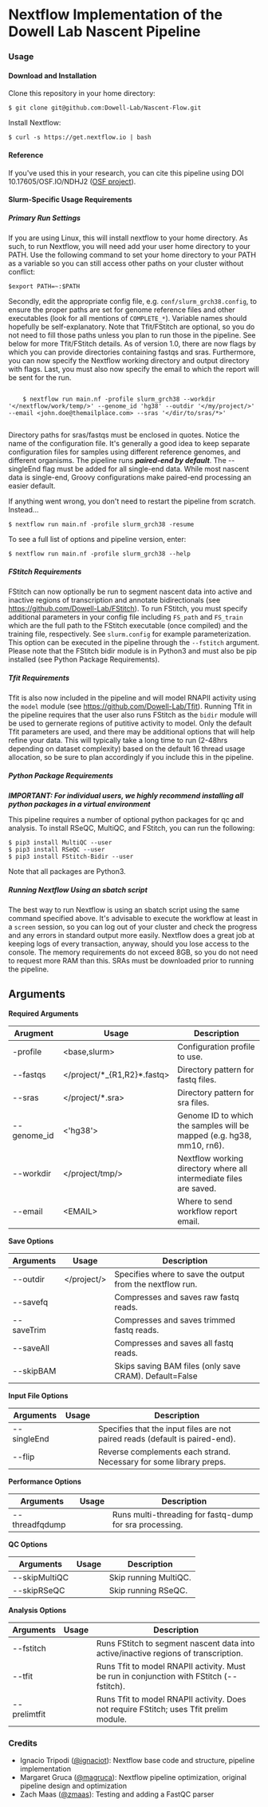 # Nextflow Implementation of the Dowell Lab Nascent Pipeline

### Usage

#### Download and Installation

Clone this repository in your home directory:

    $ git clone git@github.com:Dowell-Lab/Nascent-Flow.git

Install Nextflow:

    $ curl -s https://get.nextflow.io | bash

#### Reference

If you've used this in your research, you can cite this pipeline using DOI 10.17605/OSF.IO/NDHJ2 ([OSF project](https://osf.io/ndhj2/)).
    
#### Slurm-Specific Usage Requirements
##### Primary Run Settings

If you are using Linux, this will install nextflow to your home directory. As such, to run Nextflow, you will need add your user home directory to your PATH. Use the following command to set your home directory to your PATH as a variable so you can still access other paths on your cluster without conflict:

    $export PATH=~:$PATH

Secondly, edit the appropriate config file, e.g. `conf/slurm_grch38.config`, to ensure the proper paths are set for genome reference files and other executables (look for all mentions of `COMPLETE_*`). Variable names should hopefully be self-explanatory. Note that Tfit/FStitch are optional, so you do not need to fill those paths unless you plan to run those in the pipeline. See below for more Tfit/FStitch details. As of version 1.0, there are now flags by which you can provide directories containing fastqs and sras. Furthermore, you can now specify the Nextflow working directory and output directory with flags. Last, you must also now specify the email to which the report will be sent for the run.

```

    $ nextflow run main.nf -profile slurm_grch38 --workdir '</nextflow/work/temp/>' --genome_id 'hg38' --outdir '</my/project/>' --email <john.doe@themailplace.com> --sras '</dir/to/sras/*>'
    
```

Directory paths for sras/fastqs must be enclosed in quotes. Notice the name of the configuration file. It's generally a good idea to keep separate configuration files for samples using different reference genomes, and different organisms. The pipeline runs ***paired-end by default***. The --singleEnd flag must be added for all single-end data. While most nascent data is single-end, Groovy configurations make paired-end processing an easier default.

If anything went wrong, you don't need to restart the pipeline from scratch. Instead...

    $ nextflow run main.nf -profile slurm_grch38 -resume
    
To see a full list of options and pipeline version, enter:
    
    $ nextflow run main.nf -profile slurm_grch38 --help
    
##### FStitch Requirements

FStitch can now optionally be run to segment nascent data into active and inactive regions of transcription and annotate bidirectionals (see https://github.com/Dowell-Lab/FStitch). To run FStitch, you must specify additional parameters in your config file including `FS_path` and `FS_train` which are the full path to the FStitch executable (once compiled) and the training file, respectively. See `slurm.config` for example parameterization. This option can be executed in the pipeline through the `--fstitch` argument. Please note that the FStitch bidir module is in Python3 and must also be pip installed (see Python Package Requirements).

##### Tfit Requirements

Tfit is also now included in the pipeline and will model RNAPII activity using the `model` module (see https://github.com/Dowell-Lab/Tfit). Running Tfit in the pipeline requires that the user also runs FStitch as the `bidir` module will be used to gernerate regions of putitive activity to model. Only the default Tfit parameters are used, and there may be additional options that will help refine your data. This will typically take a long time to run (2-48hrs depending on dataset complexity) based on the default 16 thread usage allocation, so be sure to plan accordingly if you include this in the pipeline.

##### Python Package Requirements

***IMPORTANT: For individual users, we highly recommend installing all python packages in a virtual environment***

This pipeline requires a number of optional python packages for qc and analysis. To install RSeQC, MultiQC, and FStitch, you can run the following:

```
$ pip3 install MultiQC --user
$ pip3 install RSeQC --user
$ pip3 install FStitch-Bidir --user
```

Note that all packages are Python3.

##### Running Nextflow Using an sbatch script

The best way to run Nextflow is using an sbatch script using the same command specified above. It's advisable to execute the workflow at least in a `screen` session, so you can log out of your cluster and check the progress and any errors in standard output more easily. Nextflow does a great job at keeping logs of every transaction, anyway, should you lose access to the console. The memory requirements do not exceed 8GB, so you do not need to request more RAM than this. SRAs must be downloaded prior to running the pipeline.

## Arguments

**Required Arguments**

| Arugment  | Usage                            | Description                                                          |
|-----------|----------------------------------|----------------------------------------------------------------------|
| -profile  | \<base,slurm\>                    | Configuration profile to use.                                       |
| --fastqs  | \</project/\*\_{R1,R2}\*.fastq\> | Directory pattern for fastq files.                                   |
| --sras    | \</project/\*.sra\>              | Directory pattern for sra files.                                     |
| --genome_id | \<'hg38'>                      | Genome ID to which the samples will be mapped (e.g. hg38, mm10, rn6).|
| --workdir | \</project/tmp/\>                | Nextflow working directory where all intermediate files are saved.   |
| --email   | \<EMAIL\>                        | Where to send workflow report email.                                 |

**Save Options**

| Arguments  | Usage         | Description                                               |
|------------|---------------|-----------------------------------------------------------|
| --outdir   | \</project/\> | Specifies where to save the output from the nextflow run. |
| --savefq   |               | Compresses and saves raw fastq reads.                     |
| --saveTrim |               | Compresses and saves trimmed fastq reads.                 |
| --saveAll  |               | Compresses and saves all fastq reads.                     |
| --skipBAM  |               | Skips saving BAM files (only save CRAM). Default=False    |

**Input File Options**

| Arguments    | Usage       | Description                                                                  |
|--------------|-------------|------------------------------------------------------------------------------|
| --singleEnd  |             | Specifies that the input files are not paired reads (default is paired-end). |
| --flip       |             | Reverse complements each strand. Necessary for some library preps.           |

**Performance Options**

| Arguments       | Usage       | Description                                             |
|-----------------|-------------|---------------------------------------------------------|
| --threadfqdump  |             | Runs multi-threading for fastq-dump for sra processing. |

**QC Options**

| Arguments       | Usage       | Description                                             |
|-----------------|-------------|---------------------------------------------------------|
| --skipMultiQC   |             | Skip running MultiQC.                                   |
| --skipRSeQC     |             | Skip running RSeQC.                                     |

**Analysis Options**

| Arguments       | Usage       | Description                                                                         |
|-----------------|-------------|-------------------------------------------------------------------------------------|
| --fstitch       |             | Runs FStitch to segment nascent data into active/inactive regions of transcription. |
| --tfit          |             | Runs Tfit to model RNAPII activity. Must be run in conjunction with FStitch (--fstitch).|
| --prelimtfit    |             | Runs Tfit to model RNAPII activity. Does not require FStitch; uses Tfit prelim module.|

### Credits

* Ignacio Tripodi ([@ignaciot](https://github.com/ignaciot)): Nextflow base code and structure, pipeline implementation
* Margaret Gruca ([@magruca](https://github.com/magruca)): Nextflow pipeline optimization, original pipeline design and optimization
* Zach Maas ([@zmaas](https://github.com/zmaas)): Testing and adding a FastQC parser

